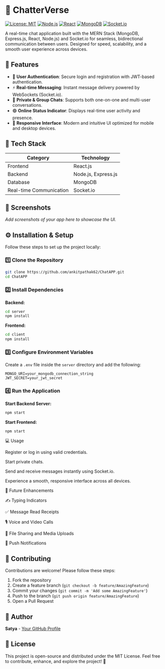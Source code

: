 # 💬 ChatterVerse

[![License: MIT](https://img.shields.io/badge/License-MIT-yellow.svg)](https://opensource.org/licenses/MIT)
[![Node.js](https://img.shields.io/badge/Node.js-43853D?style=flat&logo=node.js&logoColor=white)](https://nodejs.org/)
[![React](https://img.shields.io/badge/React-20232A?style=flat&logo=react&logoColor=61DAFB)](https://reactjs.org/)
[![MongoDB](https://img.shields.io/badge/MongoDB-4EA94B?style=flat&logo=mongodb&logoColor=white)](https://www.mongodb.com/)
[![Socket.io](https://img.shields.io/badge/Socket.io-010101?&style=flat&logo=Socket.io&logoColor=white)](https://socket.io/)

A real-time chat application built with the MERN Stack (MongoDB, Express.js, React, Node.js) and Socket.io for seamless, bidirectional communication between users. Designed for speed, scalability, and a smooth user experience across devices.

## 🚀 Features

- 🔐 **User Authentication**: Secure login and registration with JWT-based authentication.
- ⚡ **Real-time Messaging**: Instant message delivery powered by WebSockets (Socket.io).
- 👥 **Private & Group Chats**: Supports both one-on-one and multi-user conversations.
- 🟢 **Online Status Indicator**: Displays real-time user activity and presence.
- 📱 **Responsive Interface**: Modern and intuitive UI optimized for mobile and desktop devices.

## 🧠 Tech Stack

| Category                | Technology          |
| ----------------------- | ------------------- |
| Frontend                | React.js            |
| Backend                 | Node.js, Express.js |
| Database                | MongoDB             |
| Real-time Communication | Socket.io           |

## 📸 Screenshots

_Add screenshots of your app here to showcase the UI._

## ⚙️ Installation & Setup

Follow these steps to set up the project locally:

### 1️⃣ Clone the Repository

```bash
git clone https://github.com/ankitpathak62/ChatAPP.git
cd ChatAPP
```

### 2️⃣ Install Dependencies

**Backend:**

```bash
cd server
npm install
```

**Frontend:**

```bash
cd client
npm install
```

### 3️⃣ Configure Environment Variables

Create a `.env` file inside the `server` directory and add the following:

```env
MONGO_URI=your_mongodb_connection_string
JWT_SECRET=your_jwt_secret
```

### 4️⃣ Run the Application

**Start Backend Server:**

```bash
npm start
```

**Start Frontend:**

```bash
npm start
```

💻 Usage

Register or log in using valid credentials.

Start private chats.

Send and receive messages instantly using Socket.io.

Experience a smooth, responsive interface across all devices.

🔮 Future Enhancements

✍️ Typing Indicators

✅ Message Read Receipts

🎙️ Voice and Video Calls

📎 File Sharing and Media Uploads

🔔 Push Notifications

## 🤝 Contributing

Contributions are welcome! Please follow these steps:

1. Fork the repository
2. Create a feature branch (`git checkout -b feature/AmazingFeature`)
3. Commit your changes (`git commit -m 'Add some AmazingFeature'`)
4. Push to the branch (`git push origin feature/AmazingFeature`)
5. Open a Pull Request

## 👤 Author

**Satya** - [Your GitHub Profile](https://github.com/Satya-0023)

## 🧾 License

This project is open-source and distributed under the MIT License.
Feel free to contribute, enhance, and explore the project! 🚀
